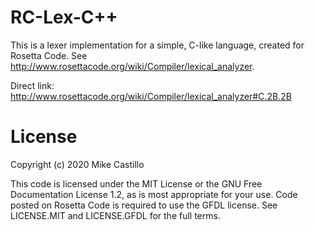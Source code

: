 # RC-Lex-C++
This is a lexer implementation for a simple, C-like language, created for Rosetta Code. See http://www.rosettacode.org/wiki/Compiler/lexical_analyzer.

Direct link: http://www.rosettacode.org/wiki/Compiler/lexical_analyzer#C.2B.2B

# License
Copyright (c) 2020 Mike Castillo

This code is licensed under the MIT License or the GNU Free Documentation License 1.2, as is most appropriate for your use. Code posted on Rosetta Code is required to use the GFDL license. See LICENSE.MIT and LICENSE.GFDL for the full terms.

